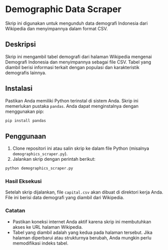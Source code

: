# Demographic Data Scraper

Skrip ini digunakan untuk mengunduh data demografi Indonesia dari Wikipedia dan menyimpannya dalam format CSV.

## Deskripsi

Skrip ini mengambil tabel demografi dari halaman Wikipedia mengenai Demografi Indonesia dan menyimpannya sebagai file CSV. Tabel yang diambil berisi informasi terkait dengan populasi dan karakteristik demografis lainnya.

## Instalasi

Pastikan Anda memiliki Python terinstal di sistem Anda. Skrip ini memerlukan pustaka `pandas`. Anda dapat menginstalnya dengan menggunakan pip:

```bash
pip install pandas
```

## Penggunaan
1. Clone repositori ini atau salin skrip ke dalam file Python (misalnya `demographics_scraper.py`).
2. Jalankan skrip dengan perintah berikut:
```bash
python demographics_scraper.py
```
### Hasil Eksekusi
Setelah skrip dijalankan, file `capital.csv` akan dibuat di direktori kerja Anda. File ini berisi data demografi yang diambil dari Wikipedia.

### Catatan
* Pastikan koneksi internet Anda aktif karena skrip ini membutuhkan akses ke URL halaman Wikipedia.
* Tabel yang diambil adalah yang kedua pada halaman tersebut. Jika halaman diperbarui atau strukturnya berubah, Anda mungkin perlu memodifikasi indeks tabel.
